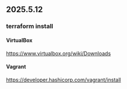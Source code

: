 ## 2025.5.12
### terraform install

#### VirtualBox
https://www.virtualbox.org/wiki/Downloads

#### Vagrant
https://developer.hashicorp.com/vagrant/install
